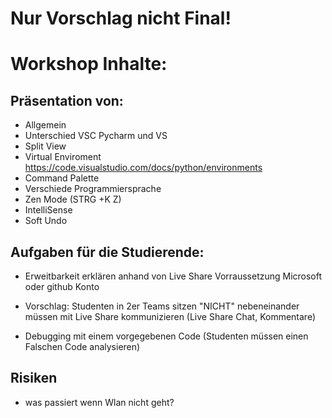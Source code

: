 # Nur Vorschlag nicht Final!

# Workshop Inhalte:

## Präsentation von:
- Allgemein
- Unterschied VSC Pycharm und VS
- Split View
- Virtual Enviroment https://code.visualstudio.com/docs/python/environments
- Command Palette
- Verschiede Programmiersprache
- Zen Mode (STRG +K Z)
- IntelliSense
- Soft Undo



## Aufgaben für die Studierende:

- Erweitbarkeit erklären anhand von Live Share
	Vorraussetzung Microsoft oder github Konto
- Vorschlag: Studenten in 2er Teams sitzen "NICHT" nebeneinander müssen mit Live Share kommunizieren (Live Share Chat, Kommentare)

- Debugging mit einem vorgegebenen Code (Studenten müssen einen Falschen Code analysieren)



## Risiken

 - was passiert wenn Wlan nicht geht?
